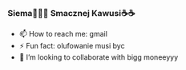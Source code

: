 ### Siema🤙🏻🥦 Smacznej Kawusi☕☕
- 📫 How to reach me: gmail
- ⚡ Fun fact: olufowanie musi byc 
- 👯 I’m looking to collaborate with bigg moneeyyy

              


<!--
**Fichu2004/Fichu2004** is a ✨ _special_ ✨ repository because its `README.md` (this file) appears on your GitHub profile.

Here are some ideas to get you started:

- 🔭 I’m currently working on ...
- 🌱 I’m currently learning ...
- 👯 I’m looking to collaborate on ...
- 🤔 I’m looking for help with ...
- 💬 Ask me about ...
- 📫 How to reach me: ...
- 😄 Pronouns: ...
- ⚡ Fun fact: ...
-->
